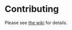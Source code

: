 # Contributing

Please see [the wiki](https://gitlab.com/groups/upchieve/-/wikis/1-Community-Development) for details.